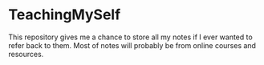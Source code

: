 # TeachingMySelf

This repository gives me a chance to store all my notes if I ever wanted to refer back to them. 
Most of notes will probably be from online courses and resources. 
